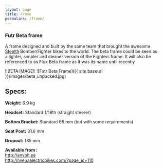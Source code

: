 ```yaml
---
layout: page
title: Frame
permalink: /frame/
---
```


### Futr Beta frame

A frame designed and built by the same team that brought the awesome [Stealth](http://stealthelectricbikes.com) Bomber/Fighter bikes to the world.
The beta frame could be seen as a lighter, simpler and cleaner version of the Fighters frame.
It will also be referenced to as Flux Beta frame as it was its name until recently


!!BETA IMAGE!!
![Futr Beta Frame]({{ site.baseurl }}/images/beta_unpacked.jpg)

## Specs:

**Weight:**  6.9 kg

**Headset:** Standard 1/18th (straight steerer)

**Bottom Bracket:** Standard 68 mm (but with some requirements)

**Seat Post:** 31.6 mm

**Dropout:** 135 mm

**Available from :** <br>
http://envolt.se <br>
http://hyenaelectricbikes.com/?page_id=110
